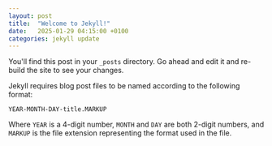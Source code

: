 ```yaml
---
layout: post
title:  "Welcome to Jekyll!"
date:   2025-01-29 04:15:00 +0100
categories: jekyll update
---
```


You'll find this post in your `_posts` directory. Go ahead and edit it and re-build the site to see your changes.

Jekyll requires blog post files to be named according to the following format:

`YEAR-MONTH-DAY-title.MARKUP`

Where `YEAR` is a 4-digit number, `MONTH` and `DAY` are both 2-digit numbers, and `MARKUP` is the file extension representing the format used in the file. 